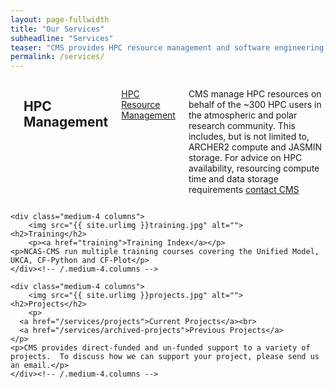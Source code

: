 ```yaml
---
layout: page-fullwidth
title: "Our Services"
subheadline: "Services"
teaser: "CMS provides HPC resource management and software engineering support for the UK atmospheric and polar science community, and delivers key underpinning infrastructure."
permalink: /services/
---
```

<!--more-->

<div class="row t30">
    <div class="medium-4 columns">
        <img src="{{ site.urlimg }}jasmin.jpg" alt="">
	<h2>HPC Management</h2>
        <p><a href="hpc-resource-management">HPC Resource Management</a></p>
	<p>CMS manage HPC resources on behalf of the ~300 HPC users in the atmospheric and polar research community. 
           This includes, but is not limited to, ARCHER2 compute and JASMIN storage. 
           For advice on HPC availability, resourcing compute time and data storage requirements <a href="/contact">contact CMS</a>
        </p> 
    </div><!-- /.medium-4.columns -->

    <div class="medium-4 columns">
        <img src="{{ site.urlimg }}training.jpg" alt="">
	<h2>Training</h2>
        <p><a href="training">Training Index</a></p>
	<p>NCAS-CMS run multiple training courses covering the Unified Model, UKCA, CF-Python and CF-Plot</p>
    </div><!-- /.medium-4.columns -->

    <div class="medium-4 columns">
        <img src="{{ site.urlimg }}projects.jpg" alt="">
	<h2>Projects</h2>
        <p>
	  <a href="/services/projects">Current Projects</a><br>
	  <a href="/services/archived-projects">Previous Projects</a>
	</p>
	<p>CMS provides direct-funded and un-funded support to a variety of projects.  To discuss how we can support your project, please send us an email.</p>
    </div><!-- /.medium-4.columns -->
</div><!-- /.row -->

